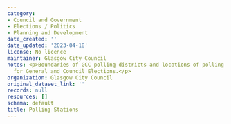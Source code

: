 ```yaml
---
category:
- Council and Government
- Elections / Politics
- Planning and Development
date_created: ''
date_updated: '2023-04-18'
license: No licence
maintainer: Glasgow City Council
notes: <p>Boundaries of GCC polling districts and locations of polling facilities
  for General and Council Elections.</p>
organization: Glasgow City Council
original_dataset_link: ''
records: null
resources: []
schema: default
title: Polling Stations
---
```

